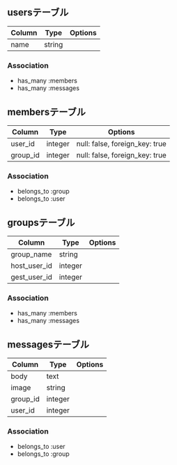 ## usersテーブル

|Column|Type|Options|
|------|----|-------|
|name|string|

### Association
- has_many :members
- has_many :messages


## membersテーブル

|Column|Type|Options|
|------|----|-------|
|user_id|integer|null: false, foreign_key: true|
|group_id|integer|null: false, foreign_key: true|

### Association
- belongs_to :group
- belongs_to :user

## groupsテーブル

|Column|Type|Options|
|------|----|-------|
|group_name|string|
|host_user_id|integer|
|gest_user_id|integer|

### Association
- has_many :members
- has_many :messages


## messagesテーブル

|Column|Type|Options|
|------|----|-------|
|body|text|
|image|string|
|group_id|integer|
|user_id|integer|


### Association
- belongs_to :user
- belongs_to :group

